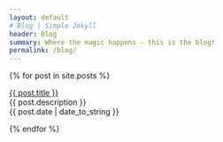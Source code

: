 ```yaml
---
layout: default
# Blog | Simple Jekyll
header: Blog
summary: Where the magic happens - this is the blog!
permalink: /blog/
---
```


{% for post in site.posts %}
  <p><a href="{{ final-blog/post.url }}">{{ post.title }}</a><br>
  {{ post.description }}<br>
  {{ post.date | date_to_string }}</p>
{% endfor %}
